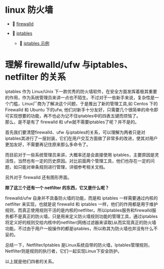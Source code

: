 # linux 防火墙

* 📄 [firewalld](siyuan://blocks/20231110105237-htsujad)
* 📑 [iptables](siyuan://blocks/20231110105237-f3d4oum)

  * 📄 [iptables 示例](siyuan://blocks/20240314194239-attjy4f)

# 理解 firewalld/ufw 与iptables、netfilter 的关系

iptables 作为 Linux/Unix 下一款优秀的防火墙软件，在安全方面发挥着极其重要的作用，作为系统管理员来讲一点也不陌生。不过对于一些新手来说，复杂性是一个门槛，Linux厂商为了解决这个问题，于是推出了新的管理工具,如 Centos 下的 Firewalld 和 Ubuntu 下的ufw, 他们对新手十分友好，只需要几个很简单的命令即可实现想要的功能，再不也必为记不住iptables中的四表五键而烦恼了。  
那么，是不是有了 firewalld 和 ufw就不需要iptables了呢？并不是的。

首先我们要清楚firewalld、ufw 与iptables的关系，可以理解为两者只是对iptables其进行了一层封装，它们在用户交互方面做了非常多的改进，使其对用户更加友好，不需要再记住原来那么多命令了。

而目前对于一些系统管理员来讲，大概率还是会直接使用 iptables，主要原因是灵活性，当然也有一定的历史原因。对比前面两个管理工具，他们也存在一定的问题，如只能对单条规则进行管理，详细参考相关文档。

另外对于 firewalld 还有图形界面。

**除了这三个还有一个 netfilter 的东西，它又是什么呢？**

firewalld/ufw 自身并不具备防火墙的功能，而是和 iptables 一样需要通过内核的 netfilter 来实现，也就是说 firewalld 和 iptables 一样，他们的作用都是用于维护规则，而真正使用规则干活的是内核的netfilter。所以iptables服务和firewalld服务都不是真正的防火墙，只是用来定义防火墙规则功能的管理工具，通过iptables将定义好的规则交给内核中的netfilter(网络过滤器来读取)从而实现真正的防火墙功能。不过由于用户一般操作的都是iptables，所以称其为防火墙也并没有什么不妥的。

总结一下，Netfilter/Iptables 是Linux系统自带的防火墙，Iptables管理规则，Netfilter则是规则的执行者，它们一起实现Linux下安全防护。

以上就是他们四者的关系。

‍
